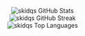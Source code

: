 <p align="center">
  <!-- GitHub Stats -->
  <picture>
    <source media="(prefers-color-scheme: dark)" 
            srcset="https://github-readme-stats.vercel.app/api?username=skidqs&hide_border=false&include_all_commits=true&count_private=true&theme=dark&bg_color=2E2E2E&title_color=FFFFFF&text_color=FFFFFF&icon_color=FFFFFF">
    <source media="(prefers-color-scheme: light)" 
            srcset="https://github-readme-stats.vercel.app/api?username=skidqs&hide_border=false&include_all_commits=true&count_private=true&theme=default&bg_color=E0E0E0&title_color=2E2E2E&text_color=2E2E2E&icon_color=2E2E2E">
    <img src="https://github-readme-stats.vercel.app/api?username=skidqs&hide_border=false&include_all_commits=true&count_private=true&theme=dark&bg_color=2E2E2E&title_color=FFFFFF&text_color=FFFFFF&icon_color=FFFFFF" 
         alt="skidqs GitHub Stats" />
  </picture>
  <br/>

  <!-- GitHub Streak -->
  <picture>
    <source media="(prefers-color-scheme: dark)" 
            srcset="https://github-readme-streak-stats.herokuapp.com/?user=skidqs&theme=dark&hide_border=false&background=2E2E2E&ring=B0B0B0&fire=FFFFFF&currStreakNum=FFFFFF&stroke=B0B0B0">
    <source media="(prefers-color-scheme: light)" 
            srcset="https://github-readme-streak-stats.herokuapp.com/?user=skidqs&theme=light&hide_border=false&background=E0E0E0&ring=8C8C8C&fire=2E2E2E&currStreakNum=2E2E2E&stroke=8C8C8C">
    <img src="https://github-readme-streak-stats.herokuapp.com/?user=skidqs&theme=dark&hide_border=false&background=2E2E2E&ring=B0B0B0&fire=FFFFFF&currStreakNum=FFFFFF&stroke=B0B0B0" 
         alt="skidqs GitHub Streak" />
  </picture>
  <br/>

  <!-- Top Languages -->
  <picture>
    <source media="(prefers-color-scheme: dark)" 
            srcset="https://github-readme-stats.vercel.app/api/top-langs/?username=skidqs&layout=compact&hide_border=false&theme=dark&bg_color=2E2E2E&title_color=FFFFFF&text_color=FFFFFF&icon_color=FFFFFF&count_private=true&include_all_commits=true">
    <source media="(prefers-color-scheme: light)" 
            srcset="https://github-readme-stats.vercel.app/api/top-langs/?username=skidqs&layout=compact&hide_border=false&theme=default&bg_color=E0E0E0&title_color=2E2E2E&text_color=2E2E2E&icon_color=2E2E2E&count_private=true&include_all_commits=true">
    <img src="https://github-readme-stats.vercel.app/api/top-langs/?username=skidqs&layout=compact&hide_border=false&theme=dark&bg_color=2E2E2E&title_color=FFFFFF&text_color=FFFFFF&icon_color=FFFFFF&count_private=true&include_all_commits=true" 
         alt="skidqs Top Languages" />
  </picture>
</p>

